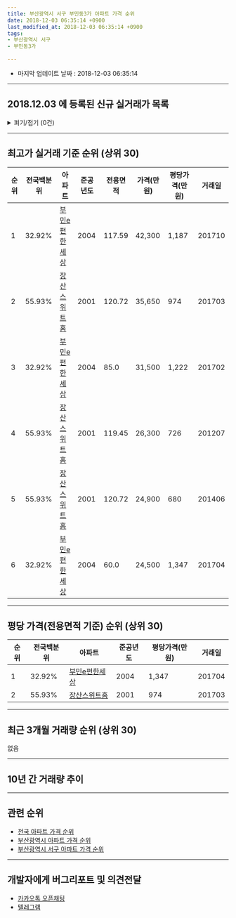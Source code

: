 ```yaml
---
title: 부산광역시 서구 부민동3가 아파트 가격 순위
date: 2018-12-03 06:35:14 +0900
last_modified_at: 2018-12-03 06:35:14 +0900
tags:
- 부산광역시 서구
- 부민동3가

---
```


* 마지막 업데이트 날짜 : 2018-12-03 06:35:14

---

## 2018.12.03 에 등록된 신규 실거래가 목록

<details>
<summary>펴기/접기 (0건)</summary>
<div markdown="1">

|아파트|전국백분위|준공년도|전용면적|가격(만원)|평당가격(만원)|거래일|
|---|---|---|---|---|---|---|
|없음|||||||


</div>
</details>

---

## 최고가 실거래 기준 순위 (상위 30)


|순위|전국백분위|아파트|준공년도|전용면적|가격(만원)|평당가격(만원)|거래일|
|---|---|---|---|---|---|---|---|
|1|32.92%|[부민e편한세상](https://search.naver.com/search.naver?query=%EB%B6%80%EC%82%B0%EA%B4%91%EC%97%AD%EC%8B%9C+%EC%84%9C%EA%B5%AC+%EB%B6%80%EB%AF%BC%EB%8F%993%EA%B0%80+%EB%B6%80%EB%AF%BCe%ED%8E%B8%ED%95%9C%EC%84%B8%EC%83%81)|2004|117.59|42,300|1,187|201710|
|2|55.93%|[장산스위트홈](https://search.naver.com/search.naver?query=%EB%B6%80%EC%82%B0%EA%B4%91%EC%97%AD%EC%8B%9C+%EC%84%9C%EA%B5%AC+%EB%B6%80%EB%AF%BC%EB%8F%993%EA%B0%80+%EC%9E%A5%EC%82%B0%EC%8A%A4%EC%9C%84%ED%8A%B8%ED%99%88)|2001|120.72|35,650|974|201703|
|3|32.92%|[부민e편한세상](https://search.naver.com/search.naver?query=%EB%B6%80%EC%82%B0%EA%B4%91%EC%97%AD%EC%8B%9C+%EC%84%9C%EA%B5%AC+%EB%B6%80%EB%AF%BC%EB%8F%993%EA%B0%80+%EB%B6%80%EB%AF%BCe%ED%8E%B8%ED%95%9C%EC%84%B8%EC%83%81)|2004|85.0|31,500|1,222|201702|
|4|55.93%|[장산스위트홈](https://search.naver.com/search.naver?query=%EB%B6%80%EC%82%B0%EA%B4%91%EC%97%AD%EC%8B%9C+%EC%84%9C%EA%B5%AC+%EB%B6%80%EB%AF%BC%EB%8F%993%EA%B0%80+%EC%9E%A5%EC%82%B0%EC%8A%A4%EC%9C%84%ED%8A%B8%ED%99%88)|2001|119.45|26,300|726|201207|
|5|55.93%|[장산스위트홈](https://search.naver.com/search.naver?query=%EB%B6%80%EC%82%B0%EA%B4%91%EC%97%AD%EC%8B%9C+%EC%84%9C%EA%B5%AC+%EB%B6%80%EB%AF%BC%EB%8F%993%EA%B0%80+%EC%9E%A5%EC%82%B0%EC%8A%A4%EC%9C%84%ED%8A%B8%ED%99%88)|2001|120.72|24,900|680|201406|
|6|32.92%|[부민e편한세상](https://search.naver.com/search.naver?query=%EB%B6%80%EC%82%B0%EA%B4%91%EC%97%AD%EC%8B%9C+%EC%84%9C%EA%B5%AC+%EB%B6%80%EB%AF%BC%EB%8F%993%EA%B0%80+%EB%B6%80%EB%AF%BCe%ED%8E%B8%ED%95%9C%EC%84%B8%EC%83%81)|2004|60.0|24,500|1,347|201704|


---

## 평당 가격(전용면적 기준) 순위 (상위 30)


|순위|전국백분위|아파트|준공년도|평당가격(만원)|거래일|
|---|---|---|---|---|---|
|1|32.92%|[부민e편한세상](https://search.naver.com/search.naver?query=%EB%B6%80%EC%82%B0%EA%B4%91%EC%97%AD%EC%8B%9C+%EC%84%9C%EA%B5%AC+%EB%B6%80%EB%AF%BC%EB%8F%993%EA%B0%80+%EB%B6%80%EB%AF%BCe%ED%8E%B8%ED%95%9C%EC%84%B8%EC%83%81)|2004|1,347|201704|
|2|55.93%|[장산스위트홈](https://search.naver.com/search.naver?query=%EB%B6%80%EC%82%B0%EA%B4%91%EC%97%AD%EC%8B%9C+%EC%84%9C%EA%B5%AC+%EB%B6%80%EB%AF%BC%EB%8F%993%EA%B0%80+%EC%9E%A5%EC%82%B0%EC%8A%A4%EC%9C%84%ED%8A%B8%ED%99%88)|2001|974|201703|


---

## 최근 3개월 거래량 순위 (상위 30)

없음

---

## 10년 간 거래량 추이


<div style="width:100%;">
    <canvas id="deal_progress" height="250"></canvas>
</div>

<script>
new Chart(document.getElementById("deal_progress"), {
    type: 'line',
    data: {
        labels: ['200812','200901','200902','200903','200904','200905','200906','200907','200908','200909','200910','200911','200912','201001','201002','201003','201004','201005','201006','201007','201008','201009','201010','201011','201012','201101','201102','201103','201104','201105','201106','201107','201108','201109','201110','201111','201112','201201','201202','201203','201204','201205','201206','201207','201208','201209','201210','201211','201212','201301','201302','201303','201304','201305','201306','201307','201308','201309','201310','201311','201312','201401','201402','201403','201404','201405','201406','201407','201408','201409','201410','201411','201412','201501','201502','201503','201504','201505','201506','201507','201508','201509','201510','201511','201512','201601','201602','201603','201604','201605','201606','201607','201608','201609','201610','201611','201612','201701','201702','201703','201704','201705','201706','201707','201708','201709','201710','201711','201712','201801','201802','201803','201804','201805','201806','201807','201808','201809','201810','201811','201812'],
        datasets: [{
            label: '실거래 수',
            pointRadius: 1,
            data: [0, 1, 7, 0, 8, 2, 3, 5, 2, 8, 5, 6, 6, 7, 5, 11, 6, 4, 7, 7, 2, 5, 13, 15, 9, 6, 7, 9, 2, 6, 3, 7, 5, 3, 5, 3, 3, 3, 3, 3, 3, 2, 1, 1, 2, 2, 4, 6, 0, 3, 5, 1, 5, 4, 5, 3, 4, 4, 7, 4, 3, 3, 5, 5, 3, 1, 5, 5, 2, 9, 7, 6, 5, 4, 0, 11, 5, 7, 2, 5, 1, 6, 9, 2, 3, 4, 6, 3, 1, 1, 9, 4, 3, 1, 3, 1, 3, 3, 6, 6, 5, 2, 2, 3, 2, 3, 8, 5, 2, 1, 3, 1, 1, 4, 1, 3, 1, 0, 0, 0, 0],
            borderColor: "rgba(255, 201, 14, 1)",
            backgroundColor: "rgba(255, 201, 14, 0.5)",
            fill: true,
        }]
    },
    options: {
        responsive: true,
        title: {
            display: true,
            text: '10년간 거래량 추이'
        },
        tooltips: {
            mode: 'index',
            intersect: false,
        },
        hover: {
            mode: 'nearest',
            intersect: true
        },
        scales: {
            xAxes: [{
                display: true,
                scaleLabel: {
                    display: true,
                    labelString: '년/월'
                }
            }],
            yAxes: [{
                display: true,
                ticks: {
                    suggestedMin: 0,
                },
                scaleLabel: {
                    display: true,
                    labelString: '실거래 수'
                }
            }]
        }
    }
});

</script>


---

## 관련 순위

- [전국 아파트 가격 순위](https://inasie.github.io/apt-ranking/전국)
- [부산광역시 아파트 가격 순위](https://inasie.github.io/apt-ranking/부산광역시)
- [부산광역시 서구 아파트 가격 순위](https://inasie.github.io/apt-ranking/부산광역시-서구)


---

## 개발자에게 버그리포트 및 의견전달

- [카카오톡 오픈채팅](https://open.kakao.com/o/gLJUAP4)
- [텔레그램](https://t.me/inasie)

